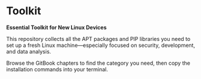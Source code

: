 # Toolkit

**Essential Toolkit for New Linux Devices**

This repository collects all the APT packages and PIP libraries you need to set up a fresh Linux machine—especially focused on security, development, and data analysis.  

Browse the GitBook chapters to find the category you need, then copy the installation commands into your terminal.


